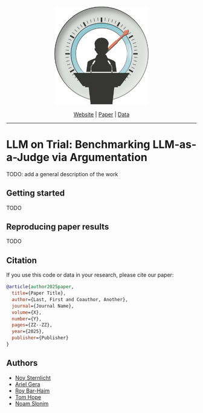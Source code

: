 <p align="center">
  <img src="logo.svg" alt="Centered Image" width="250" />
</p>
<p align="center">
    <a href="XXX" target="_blank">Website</a> | <a href="xxx" target="_blank">Paper</a> | <a href="xxx" target="_blank">Data</a> <br>
</p>

---

# LLM on Trial: Benchmarking LLM-as-a-Judge via Argumentation
TODO: add a general description of the work

## Getting started
TODO

## Reproducing paper results
TODO

## Citation

If you use this code or data in your research, please cite our paper:

```bibtex
@article{author2025paper,
  title={Paper Title},
  author={Last, First and Coauthor, Another},
  journal={Journal Name},
  volume={X},
  number={Y},
  pages={ZZ--ZZ},
  year={2025},
  publisher={Publisher}
}
```


## Authors
* [Noy Sternlicht](https://x.com/NoySternlicht)
* [Ariel Gera](todo)
* [Roy Bar-Haim](todo)
* [Tom Hope](https://tomhoper.github.io/)
* [Noam Slonim](todo)